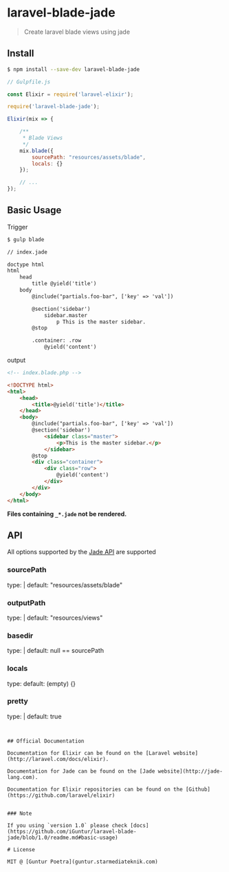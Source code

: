 # laravel-blade-jade

> Create laravel blade views using jade


## Install

```bash
$ npm install --save-dev laravel-blade-jade
```

```js
// Gulpfile.js

const Elixir = require('laravel-elixir');

require('laravel-blade-jade');

Elixir(mix => {

    /**
     * Blade Views
     */
    mix.blade({
        sourcePath: "resources/assets/blade",
        locals: {}
    });

    // ...
});
```


## Basic Usage

Trigger

``` bash
$ gulp blade
```

``` html
// index.jade

doctype html
html
    head
        title @yield('title')
    body
        @include("partials.foo-bar", ['key' => 'val'])

        @section('sidebar')
            sidebar.master
                p This is the master sidebar.
        @stop

        .container: .row
            @yield('content')
```

output

``` html
<!-- index.blade.php -->

<!DOCTYPE html>
<html>
    <head>
        <title>@yield('title')</title>
    </head>
    <body>
        @include("partials.foo-bar", ['key' => 'val'])
        @section('sidebar')
            <sidebar class="master">
                <p>This is the master sidebar.</p>
            </sidebar>
        @stop
        <div class="container">
            <div class="row">
                @yield('content')
            </div>
        </div>
    </body>
</html>
```

**Files containing `_*.jade` not be rendered.**


## API

All options supported by the [Jade API](http://jade-lang.com/api/) are supported

### sourcePath
type: <string> | <null>
default: "resources/assets/blade"

### outputPath
type: <string> | <null>
default: "resources/views"

### basedir
type: <string> | <null>
default: null == sourcePath

### locals
type: <object>
default: (empty) {}

### pretty
type: <boolean> | <string>
default: true
```


## Official Documentation

Documentation for Elixir can be found on the [Laravel website](http://laravel.com/docs/elixir).

Documentation for Jade can be found on the [Jade website](http://jade-lang.com).

Documentation for Elixir repositories can be found on the [Github](https://github.com/laravel/elixir)


### Note

If you using `version 1.0` please check [docs](https://github.com/iGuntur/laravel-blade-jade/blob/1.0/readme.md#basic-usage)

# License

MIT @ [Guntur Poetra](guntur.starmediateknik.com)
